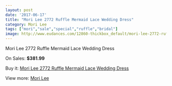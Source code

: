 ```yaml
---
layout: post
date: '2017-06-17'
title: "Mori Lee 2772 Ruffle Mermaid Lace Wedding Dress"
category: Mori Lee
tags: ["mori","sale","special","ruffle","bridal"]
image: http://www.eudances.com/12860-thickbox_default/mori-lee-2772-ruffle-mermaid-lace-wedding-dress.jpg
---
```

Mori Lee 2772 Ruffle Mermaid Lace Wedding Dress

On Sales: **$381.99**
<a href="https://www.eudances.com/en/mori-lee/3928-mori-lee-2772-ruffle-mermaid-lace-wedding-dress.html"><amp-img layout="responsive" width="600" height="600" src="//www.eudances.com/12860-thickbox_default/mori-lee-2772-ruffle-mermaid-lace-wedding-dress.jpg" alt="Mori Lee 2772 Ruffle Mermaid Lace Wedding Dress 0" /></a>
<a href="https://www.eudances.com/en/mori-lee/3928-mori-lee-2772-ruffle-mermaid-lace-wedding-dress.html"><amp-img layout="responsive" width="600" height="600" src="//www.eudances.com/12864-thickbox_default/mori-lee-2772-ruffle-mermaid-lace-wedding-dress.jpg" alt="Mori Lee 2772 Ruffle Mermaid Lace Wedding Dress 1" /></a>
<a href="https://www.eudances.com/en/mori-lee/3928-mori-lee-2772-ruffle-mermaid-lace-wedding-dress.html"><amp-img layout="responsive" width="600" height="600" src="//www.eudances.com/12863-thickbox_default/mori-lee-2772-ruffle-mermaid-lace-wedding-dress.jpg" alt="Mori Lee 2772 Ruffle Mermaid Lace Wedding Dress 2" /></a>
<a href="https://www.eudances.com/en/mori-lee/3928-mori-lee-2772-ruffle-mermaid-lace-wedding-dress.html"><amp-img layout="responsive" width="600" height="600" src="//www.eudances.com/12862-thickbox_default/mori-lee-2772-ruffle-mermaid-lace-wedding-dress.jpg" alt="Mori Lee 2772 Ruffle Mermaid Lace Wedding Dress 3" /></a>
<a href="https://www.eudances.com/en/mori-lee/3928-mori-lee-2772-ruffle-mermaid-lace-wedding-dress.html"><amp-img layout="responsive" width="600" height="600" src="//www.eudances.com/12861-thickbox_default/mori-lee-2772-ruffle-mermaid-lace-wedding-dress.jpg" alt="Mori Lee 2772 Ruffle Mermaid Lace Wedding Dress 4" /></a>

Buy it: [Mori Lee 2772 Ruffle Mermaid Lace Wedding Dress](https://www.eudances.com/en/mori-lee/3928-mori-lee-2772-ruffle-mermaid-lace-wedding-dress.html "Mori Lee 2772 Ruffle Mermaid Lace Wedding Dress")

View more: [Mori Lee](https://www.eudances.com/en/9-mori-lee "Mori Lee")